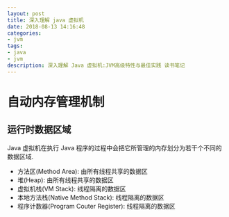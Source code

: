 ```yaml
---
layout: post
title: 深入理解 java 虚拟机
date: 2018-08-13 14:16:48
categories: 
- jvm
tags:
- java
- jvm
description: 深入理解 Java 虚拟机:JVM高级特性与最佳实践 读书笔记
---
```


# 自动内存管理机制
## 运行时数据区域
Java 虚拟机在执行 Java 程序的过程中会把它所管理的内存划分为若干个不同的数据区域.
* 方法区(Method Area): 由所有线程共享的数据区
* 堆(Heap): 由所有线程共享的数据区
* 虚拟机栈(VM Stack): 线程隔离的数据区
* 本地方法栈(Native Method Stack): 线程隔离的数据区
* 程序计数器(Program Couter Register): 线程隔离的数据区